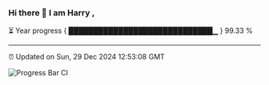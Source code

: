 ### Hi there 👋 I am Harry , 

⏳ Year progress { █████████████████████████████▁ } 99.33 %

---

⏰ Updated on Sun, 29 Dec 2024 12:53:08 GMT

![Progress Bar CI](https://github.com/duykhang68/duykhang68/workflows/Progress%20Bar%20CI/badge.svg)
